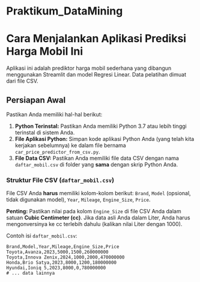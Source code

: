 # Praktikum_DataMining

# Cara Menjalankan Aplikasi Prediksi Harga Mobil Ini

Aplikasi ini adalah prediktor harga mobil sederhana yang dibangun menggunakan Streamlit dan model Regresi Linear. Data pelatihan dimuat dari file CSV.

## Persiapan Awal

Pastikan Anda memiliki hal-hal berikut:

1.  **Python Terinstal:** Pastikan Anda memiliki Python 3.7 atau lebih tinggi terinstal di sistem Anda.
2.  **File Aplikasi Python:** Simpan kode aplikasi Python Anda (yang telah kita kerjakan sebelumnya) ke dalam file bernama `car_price_predictor_from_csv.py`.
3.  **File Data CSV:** Pastikan Anda memiliki file data CSV dengan nama `daftar_mobil.csv` di folder yang **sama** dengan skrip Python Anda.

### Struktur File CSV (`daftar_mobil.csv`)

File CSV Anda **harus** memiliki kolom-kolom berikut:
`Brand`, `Model` (opsional, tidak digunakan model), `Year`, `Mileage`, `Engine_Size`, `Price`.

**Penting:** Pastikan nilai pada kolom `Engine_Size` di file CSV Anda dalam satuan **Cubic Centimeter (cc)**. Jika data asli Anda dalam Liter, Anda harus mengonversinya ke cc terlebih dahulu (kalikan nilai Liter dengan 1000).

Contoh isi `daftar_mobil.csv`:
```csv
Brand,Model,Year,Mileage,Engine_Size,Price
Toyota,Avanza,2023,5000,1500,260000000
Toyota,Innova Zenix,2024,1000,2000,470000000
Honda,Brio Satya,2023,8000,1200,180000000
Hyundai,Ioniq 5,2023,8000,0,780000000
# ... data lainnya
 
